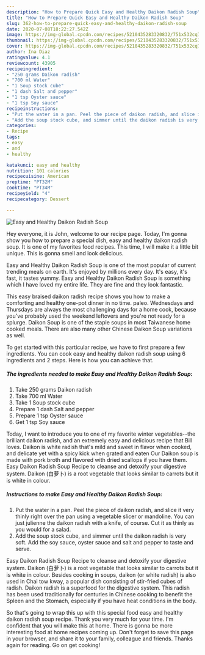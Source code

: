 ```yaml
---
description: "How to Prepare Quick Easy and Healthy Daikon Radish Soup"
title: "How to Prepare Quick Easy and Healthy Daikon Radish Soup"
slug: 362-how-to-prepare-quick-easy-and-healthy-daikon-radish-soup
date: 2020-07-08T18:22:27.542Z
image: https://img-global.cpcdn.com/recipes/5210435283320832/751x532cq70/easy-and-healthy-daikon-radish-soup-recipe-main-photo.jpg
thumbnail: https://img-global.cpcdn.com/recipes/5210435283320832/751x532cq70/easy-and-healthy-daikon-radish-soup-recipe-main-photo.jpg
cover: https://img-global.cpcdn.com/recipes/5210435283320832/751x532cq70/easy-and-healthy-daikon-radish-soup-recipe-main-photo.jpg
author: Ina Diaz
ratingvalue: 4.1
reviewcount: 43905
recipeingredient:
- "250 grams Daikon radish"
- "700 ml Water"
- "1 Soup stock cube"
- "1 dash Salt and pepper"
- "1 tsp Oyster sauce"
- "1 tsp Soy sauce"
recipeinstructions:
- "Put the water in a pan. Peel the piece of daikon radish, and slice it very thinly right over the pan using a vegetable slicer or mandoline. You can just julienne the daikon radish with a knife, of course. Cut it as thinly as you would for a salad."
- "Add the soup stock cube, and simmer until the daikon radish is very soft. Add the soy sauce, oyster sauce and salt and pepper to taste and serve."
categories:
- Recipe
tags:
- easy
- and
- healthy

katakunci: easy and healthy 
nutrition: 101 calories
recipecuisine: American
preptime: "PT32M"
cooktime: "PT34M"
recipeyield: "4"
recipecategory: Dessert

---
```



![Easy and Healthy Daikon Radish Soup](https://img-global.cpcdn.com/recipes/5210435283320832/751x532cq70/easy-and-healthy-daikon-radish-soup-recipe-main-photo.jpg)

Hey everyone, it is John, welcome to our recipe page. Today, I'm gonna show you how to prepare a special dish, easy and healthy daikon radish soup. It is one of my favorites food recipes. This time, I will make it a little bit unique. This is gonna smell and look delicious.

Easy and Healthy Daikon Radish Soup is one of the most popular of current trending meals on earth. It's enjoyed by millions every day. It's easy, it's fast, it tastes yummy. Easy and Healthy Daikon Radish Soup is something which I have loved my entire life. They are fine and they look fantastic.

This easy braised daikon radish recipe shows you how to make a comforting and healthy one-pot dinner in no time. paleo. Wednesdays and Thursdays are always the most challenging days for a home cook, because you&#39;ve probably used the weekend leftovers and you&#39;re not ready for a splurge. Daikon Soup is one of the staple soups in most Taiwanese home cooked meals. There are also many other Chinese Daikon Soup variations as well.


To get started with this particular recipe, we have to first prepare a few ingredients. You can cook easy and healthy daikon radish soup using 6 ingredients and 2 steps. Here is how you can achieve that.

<!--inarticleads1-->

##### The ingredients needed to make Easy and Healthy Daikon Radish Soup:

1. Take 250 grams Daikon radish
1. Take 700 ml Water
1. Take 1 Soup stock cube
1. Prepare 1 dash Salt and pepper
1. Prepare 1 tsp Oyster sauce
1. Get 1 tsp Soy sauce


Today, I want to introduce you to one of my favorite winter vegetables--the brilliant daikon radish, and an extremely easy and delicious recipe that Bill loves. Daikon is white radish that&#39;s mild and sweet in flavor when cooked, and delicate yet with a spicy kick when grated and eaten Our Daikon soup is made with pork broth and flavored with dried scallops if you have them. Easy Daikon Radish Soup Recipe to cleanse and detoxify your digestive system. Daikon (白萝卜) is a root vegetable that looks similar to carrots but it is white in colour. 

<!--inarticleads2-->

##### Instructions to make Easy and Healthy Daikon Radish Soup:

1. Put the water in a pan. Peel the piece of daikon radish, and slice it very thinly right over the pan using a vegetable slicer or mandoline. You can just julienne the daikon radish with a knife, of course. Cut it as thinly as you would for a salad.
1. Add the soup stock cube, and simmer until the daikon radish is very soft. Add the soy sauce, oyster sauce and salt and pepper to taste and serve.


Easy Daikon Radish Soup Recipe to cleanse and detoxify your digestive system. Daikon (白萝卜) is a root vegetable that looks similar to carrots but it is white in colour. Besides cooking in soups, daikon (or white radish) is also used in Chai tow kway, a popular dish consisting of stir-fried cubes of radish. Daikon radish is a superfood for the digestive system. This radish has been used traditionally for centuries in Chinese cooking to benefit the Spleen and the Stomach, especially if you have heat conditions in the body. 

So that's going to wrap this up with this special food easy and healthy daikon radish soup recipe. Thank you very much for your time. I'm confident that you will make this at home. There is gonna be more interesting food at home recipes coming up. Don't forget to save this page in your browser, and share it to your family, colleague and friends. Thanks again for reading. Go on get cooking!
